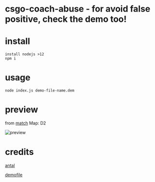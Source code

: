 # csgo-coach-abuse - for avoid false positive, check the demo too!

# install 
```
install nodejs >12
npm i
```

# usage

```
node index.js demo-file-name.dem
```

# preview
from [match](https://www.hltv.org/matches/2339647/gambit-youngsters-vs-ago-oga-counter-pit-season-7) Map: D2

![preview](https://i.imgur.com/iHmn2SG.png)

# credits
  [antal](https://twitter.com/justBadAntal)
  
  [demofile](https://github.com/saul/demofile)
